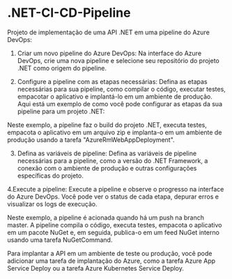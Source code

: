 # .NET-CI-CD-Pipeline

Projeto de implementação de uma API .NET em uma pipeline do Azure DevOps:

1. Criar um novo pipeline do Azure DevOps:
Na interface do Azure DevOps, crie uma nova pipeline e selecione seu repositório do projeto .NET como origem do pipeline.

2. Configure a pipeline com as etapas necessárias:
Defina as etapas necessárias para sua pipeline, como compilar o código, executar testes, empacotar o aplicativo e implantá-lo em um ambiente de produção. Aqui está um exemplo de como você pode configurar as etapas da sua pipeline para um projeto .NET:

Neste exemplo, a pipeline faz o build do projeto .NET, executa testes, empacota o aplicativo em um arquivo zip e implanta-o em um ambiente de produção usando a tarefa "AzureRmWebAppDeployment".

3. Defina as variáveis de pipeline:
Defina as variáveis de pipeline necessárias para a pipeline, como a versão do .NET Framework, a conexão com o ambiente de produção e outras configurações específicas do projeto.

4.Execute a pipeline:
Execute a pipeline e observe o progresso na interface do Azure DevOps. Você pode ver o status de cada etapa, depurar erros e visualizar os logs de execução.

Neste exemplo, a pipeline é acionada quando há um push na branch master. A pipeline compila o código, executa testes, empacota o aplicativo em um pacote NuGet e, em seguida, publica-o em um feed NuGet interno usando uma tarefa NuGetCommand.

Para implantar a API em um ambiente de teste ou produção, você pode adicionar uma tarefa de implantação do Azure, como a tarefa Azure App Service Deploy ou a tarefa Azure Kubernetes Service Deploy.
